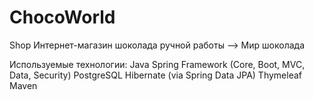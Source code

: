 # ChocoWorld
Shop
Интернет-магазин шоколада ручной работы --> Мир шоколада

Используемые технологии:
Java 
Spring Framework (Core, Boot, MVC, Data, Security)
PostgreSQL
Hibernate (via Spring Data JPA)
Thymeleaf
Maven
